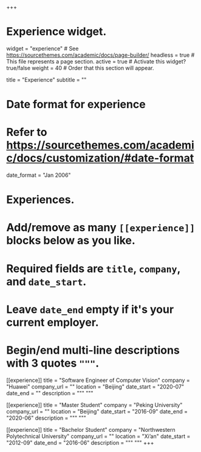 +++
# Experience widget.
widget = "experience"  # See https://sourcethemes.com/academic/docs/page-builder/
headless = true  # This file represents a page section.
active = true  # Activate this widget? true/false
weight = 40  # Order that this section will appear.

title = "Experience"
subtitle = ""

# Date format for experience
#   Refer to https://sourcethemes.com/academic/docs/customization/#date-format
date_format = "Jan 2006"

# Experiences.
#   Add/remove as many `[[experience]]` blocks below as you like.
#   Required fields are `title`, `company`, and `date_start`.
#   Leave `date_end` empty if it's your current employer.
#   Begin/end multi-line descriptions with 3 quotes `"""`.
[[experience]]
  title = "Software Engineer of Computer Vision"
  company = "Huawei"
  company_url = ""
  location = "Beijing"
  date_start = "2020-07"
  date_end = ""
  description = """ """

[[experience]]
  title = "Master Student"
  company = "Peking University"
  company_url = ""
  location = "Beijing"
  date_start = "2016-09"
  date_end = "2020-06"
  description = """ """

[[experience]]
  title = "Bachelor Student"
  company = "Northwestern Polytechnical University"
  company_url = ""
  location = "Xi’an"
  date_start = "2012-09"
  date_end = "2016-06"
  description = """ """
+++
